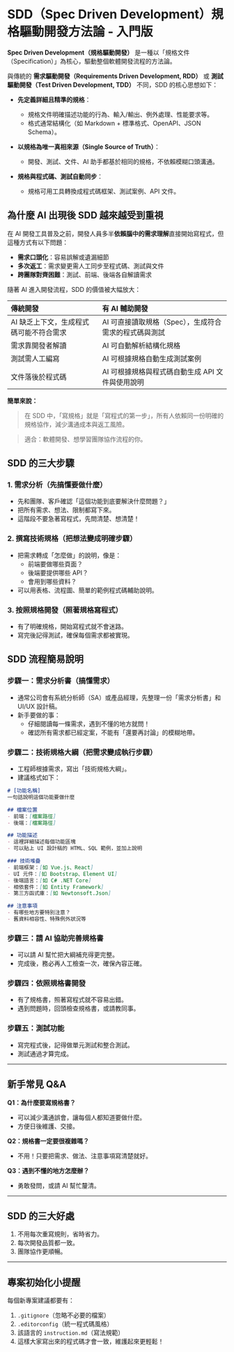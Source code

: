# SDD（Spec Driven Development）規格驅動開發方法論 - 入門版

**Spec Driven Development（規格驅動開發）** 是一種以「規格文件（Specification）」為核心，驅動整個軟體開發流程的方法論。

與傳統的 **需求驅動開發（Requirements Driven Development, RDD）** 或 **測試驅動開發（Test Driven Development, TDD）** 不同，SDD 的核心思想如下：

- **先定義詳細且精準的規格**：
  - 規格文件明確描述功能的行為、輸入/輸出、例外處理、性能要求等。
  - 格式通常結構化（如 Markdown + 標準格式、OpenAPI、JSON Schema）。

- **以規格為唯一真相來源（Single Source of Truth）**：
  - 開發、測試、文件、AI 助手都基於相同的規格，不依賴模糊口頭溝通。

- **規格與程式碼、測試自動同步**：
  - 規格可用工具轉換成程式碼框架、測試案例、API 文件。

## 為什麼 AI 出現後 SDD 越來越受到重視

在 AI 開發工具普及之前，開發人員多半**依賴腦中的需求理解**直接開始寫程式，但這種方式有以下問題：

- **需求口頭化**：容易誤解或遺漏細節
- **多次返工**：需求變更需人工同步至程式碼、測試與文件
- **跨團隊對齊困難**：測試、前端、後端各自解讀需求

隨著 AI 進入開發流程，SDD 的價值被大幅放大：

| 傳統開發 | 有 AI 輔助開發 |
| :--- | :--- |
| AI 缺乏上下文，生成程式碼可能不符合需求 | AI 可直接讀取規格（Spec），生成符合需求的程式碼與測試 |
| 需求靠開發者解讀 | AI 可自動解析結構化規格 |
| 測試需人工編寫 | AI 可根據規格自動生成測試案例 |
| 文件落後於程式碼 | AI 可根據規格與程式碼自動生成 API 文件與使用說明 |

**簡單來說：**

> 在 SDD 中，「寫規格」就是「寫程式的第一步」，所有人依賴同一份明確的規格協作，減少溝通成本與返工風險。

> 適合：軟體開發、想學習團隊協作流程的你。

## SDD 的三大步驟

### 1. 需求分析（先搞懂要做什麼）

- 先和團隊、客戶確認「這個功能到底要解決什麼問題？」
- 把所有需求、想法、限制都寫下來。
- 這階段不要急著寫程式，先問清楚、想清楚！

### 2. 撰寫技術規格（把想法變成明確步驟）

- 把需求轉成「怎麼做」的說明，像是：
  - 前端要做哪些頁面？
  - 後端要提供哪些 API？
  - 會用到哪些資料？
- 可以用表格、流程圖、簡單的範例程式碼輔助說明。

### 3. 按照規格開發（照著規格寫程式）

- 有了明確規格，開始寫程式就不會迷路。
- 寫完後記得測試，確保每個需求都被實現。



## SDD 流程簡易說明

### 步驟一：需求分析書（搞懂需求）

- 通常公司會有系統分析師（SA）或產品經理，先整理一份「需求分析書」和 UI/UX 設計稿。
- 新手要做的事：
  - 仔細閱讀每一條需求，遇到不懂的地方就問！
  - 確認所有需求都已經定案，不能有「還要再討論」的模糊地帶。

### 步驟二：技術規格大綱（把需求變成執行步驟）

- 工程師根據需求，寫出「技術規格大綱」。
- 建議格式如下：


```markdown
# [功能名稱]
一句話說明這個功能要做什麼

## 檔案位置
- 前端：[檔案路徑]
- 後端：[檔案路徑]

## 功能描述
- 這裡詳細描述每個功能區塊
- 可以貼上 UI 設計稿的 HTML、SQL 範例，並加上說明

### 技術堆疊
- 前端框架：[如 Vue.js、React]
- UI 元件：[如 Bootstrap、Element UI]
- 後端語言：[如 C# .NET Core]
- 相依套件：[如 Entity Framework]
- 第三方函式庫：[如 Newtonsoft.Json]

## 注意事項
- 有哪些地方要特別注意？
- 舊資料相容性、特殊例外狀況等
```


### 步驟三：請 AI 協助完善規格書

- 可以請 AI 幫忙把大綱補充得更完整。
- 完成後，務必再人工檢查一次，確保內容正確。

### 步驟四：依照規格書開發

- 有了規格書，照著寫程式就不容易出錯。
- 遇到問題時，回頭檢查規格書，或請教同事。

### 步驟五：測試功能

- 寫完程式後，記得做單元測試和整合測試。
- 測試通過才算完成。

---


## 新手常見 Q&A

**Q1：為什麼要寫規格書？**

- 可以減少溝通誤會，讓每個人都知道要做什麼。
- 方便日後維護、交接。

**Q2：規格書一定要很複雜嗎？**

- 不用！只要把需求、做法、注意事項寫清楚就好。

**Q3：遇到不懂的地方怎麼辦？**

- 勇敢發問，或請 AI 幫忙釐清。

---


## SDD 的三大好處

1. 不用每次重寫規則，省時省力。
2. 每次開發品質都一致。
3. 團隊協作更順暢。

---


## 專案初始化小提醒

每個新專案建議都要有：

1. `.gitignore`（忽略不必要的檔案）
2. `.editorconfig`（統一程式碼風格）
3. 該語言的 `instruction.md`（寫法規範）
4. 這樣大家寫出來的程式碼才會一致，維護起來更輕鬆！

